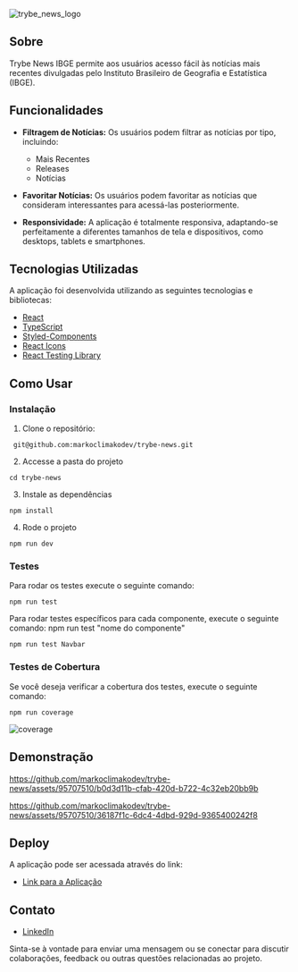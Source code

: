 
![trybe_news_logo](https://github.com/markoclimakodev/trybe-news/assets/95707510/3abab91b-8f76-42a8-99ae-b1cc2f56ce59)

## Sobre 

Trybe News IBGE permite aos usuários acesso fácil às notícias mais recentes divulgadas pelo Instituto Brasileiro de Geografia e Estatística (IBGE).

## Funcionalidades

- **Filtragem de Notícias:** Os usuários podem filtrar as notícias por tipo, incluindo:
  - Mais Recentes
  - Releases
  - Notícias

- **Favoritar Notícias:** Os usuários podem favoritar as notícias que consideram interessantes para acessá-las posteriormente.

- **Responsividade:** A aplicação é totalmente responsiva, adaptando-se perfeitamente a diferentes tamanhos de tela e dispositivos, como desktops, tablets e smartphones.


## Tecnologias Utilizadas

A aplicação foi desenvolvida utilizando as seguintes tecnologias e bibliotecas:

- [React](https://reactjs.org/)
- [TypeScript](https://www.typescriptlang.org/)
- [Styled-Components](https://styled-components.com/)
- [React Icons](https://react-icons.github.io/react-icons/)
- [React Testing Library](https://testing-library.com/docs/react-testing-library/intro/)


## Como Usar

### Instalação
1. Clone o repositório:

```
 git@github.com:markoclimakodev/trybe-news.git
```

2. Accesse a pasta do projeto
   
```
cd trybe-news
```

3. Instale as dependências
```
npm install
```

4. Rode o projeto
```
npm run dev
```

### Testes
Para rodar os testes execute o seguinte comando:
```
npm run test
```
Para rodar testes específicos para cada componente, execute o seguinte comando:
npm run test "nome do componente"
```
npm run test Navbar
```

### Testes de Cobertura
Se você deseja verificar a cobertura dos testes, execute o seguinte comando:

```
npm run coverage
```
![coverage](https://github.com/markoclimakodev/trybe-news/assets/95707510/b4055446-e2fe-407b-919f-215e7c7baa4b)

## Demonstração

https://github.com/markoclimakodev/trybe-news/assets/95707510/b0d3d11b-cfab-420d-b722-4c32eb20bb9b

https://github.com/markoclimakodev/trybe-news/assets/95707510/36187f1c-6dc4-4dbd-929d-9365400242f8


## Deploy

A aplicação pode ser acessada através do link:

- [Link para a Aplicação](https://trybe-news.vercel.app/)

## Contato


- [LinkedIn](https://www.linkedin.com/in/markoclimako/)

Sinta-se à vontade para enviar uma mensagem ou se conectar para discutir colaborações, feedback ou outras questões relacionadas ao projeto.


